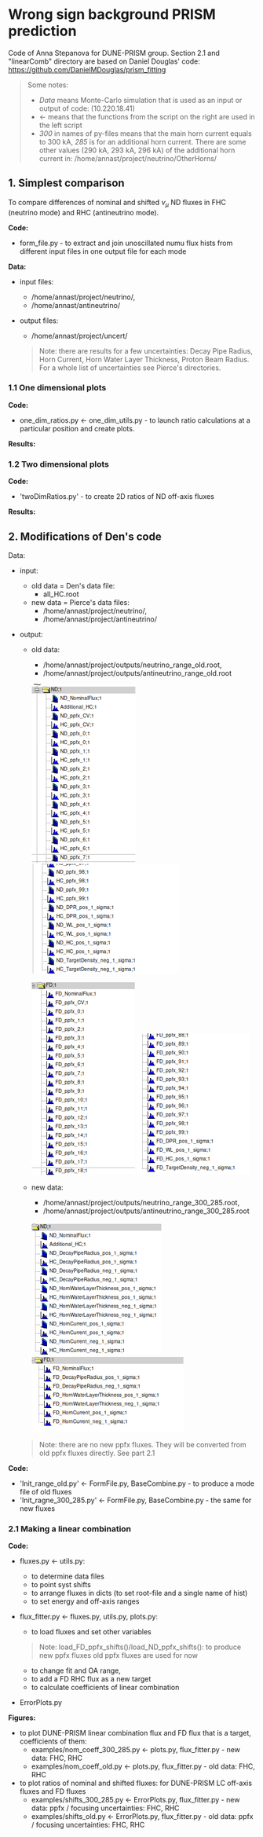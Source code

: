# Wrong sign background PRISM prediction

Code of Anna Stepanova for DUNE-PRISM group. Section 2.1 and "linearComb" directory are based on Daniel Douglas' code: https://github.com/DanielMDouglas/prism_fitting 

> Some notes:
> 
> - *Data* means Monte-Carlo simulation that is used as an input or output of code: (10.220.18.41)
> - $\leftarrow$ means that the functions from the script on the right are used in the left script 
> - *300* in names of py-files means that the main horn current equals to 300 kA, *285* is for an additional horn current. There are some other values (290 kA, 293 kA, 296 kA) of the additional horn current in: /home/annast/project/neutrino/OtherHorns/

## 1. Simplest comparison

To compare differences of nominal and shifted $\nu_{\mu}$ ND fluxes in FHC (neutrino mode) and RHC (antineutrino mode).

**Code:**

- form_file.py - to extract and join unoscillated numu flux hists from different input files in one output file for each mode

**Data:**

- input files: 
  - /home/annast/project/neutrino/, 
  - /home/annast/antineutrino/
- output files: 
  - /home/annast/project/uncert/

  > Note: there are results for a few uncertainties: Decay Pipe Radius, Horn Current, Horn Water Layer Thickness, Proton Beam Radius. For a whole list of uncertainties see Pierce's directories.

### 1.1 One dimensional plots

**Code:**

- one_dim_ratios.py $\leftarrow$ one_dim_utils.py - to launch ratio calculations at a particular position and create plots.
 
**Results:**

### 1.2 Two dimensional plots

**Code:**

- 'twoDimRatios.py' - to create 2D ratios of ND off-axis fluxes


**Results:**

## 2. Modifications of Den's code

Data:

- input:
  - old data = Den's data file: 
    - all_HC.root
  - new data = Pierce's data files: 
    - /home/annast/project/neutrino/, 
    - /home/annast/project/antineutrino/

- output:
  - old data: 
    - /home/annast/project/outputs/neutrino_range_old.root,
    - /home/annast/project/outputs/antineutrino_range_old.root
   
    ![1](/imgs/1.png)
    ![2](/imgs/2.png)

    ![3](/imgs/3.png)
    ![4](/imgs/4.png)

  - new data:
    - /home/annast/project/outputs/neutrino_range_300_285.root,
    - /home/annast/project/outputs/antineutrino_range_300_285.root

    ![5](/imgs/5.png)
    ![6](/imgs/6.png)
  
  > Note: there are no new ppfx fluxes. They will be converted from old ppfx fluxes directly. See part 2.1


**Code:**

- 'Init_range_old.py' $\leftarrow$ FormFile.py, BaseCombine.py - to produce a mode file of old fluxes
- 'Init_ragne_300_285.py' $\leftarrow$ FormFile.py, BaseCombine.py - the same for new fluxes


### 2.1 Making a linear combination

**Code:**

- fluxes.py $\leftarrow$ utils.py:
  - to determine data files
  - to point syst shifts
  - to arrange fluxes in dicts (to set root-file and a single name of hist)
  - to set energy and off-axis ranges

- flux_fitter.py $\leftarrow$ fluxes.py, utils.py, plots.py: 

  - to load fluxes and set other variables
  
  > Note: load_FD_ppfx_shifts()/load_ND_ppfx_shifts(): to produce new ppfx fluxes old ppfx fluxes are used for now

  - to change fit and OA range, 
  - to add a FD RHC flux as a new target
  - to calculate coefficients of linear combination
  
- ErrorPlots.py


**Figures:**

- to plot DUNE-PRISM linear combination flux and FD flux that is a target,  coefficients of them:
  - examples/nom_coeff_300_285.py $\leftarrow$ plots.py, flux_fitter.py - new data: FHC, RHC
  - examples/nom_coeff_old.py $\leftarrow$ plots.py, flux_fitter.py - old data: FHC, RHC
- to plot ratios of nominal and shifted fluxes: for DUNE-PRISM LC off-axis fluxes and FD fluxes
  - examples/shifts_300_285.py $\leftarrow$ ErrorPlots.py, flux_fitter.py - new data: ppfx / focusing uncertainties: FHC, RHC
  - examples/shifts_old.py $\leftarrow$ ErrorPlots.py, flux_fitter.py - old data: ppfx / focusing  uncertainties: FHC, RHC

